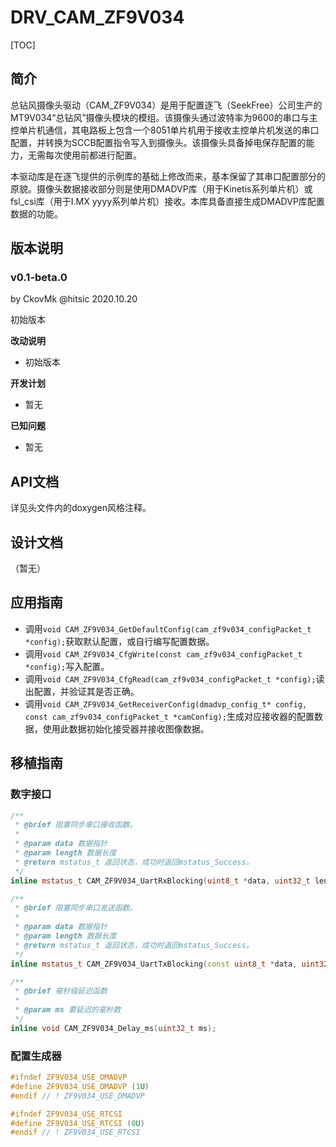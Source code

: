 # DRV_CAM_ZF9V034

[TOC]

## 简介

总钻风摄像头驱动（CAM_ZF9V034）是用于配置逐飞（SeekFree）公司生产的MT9V034“总钻风”摄像头模块的模组。该摄像头通过波特率为9600的串口与主控单片机通信，其电路板上包含一个8051单片机用于接收主控单片机发送的串口配置，并转换为SCCB配置指令写入到摄像头。该摄像头具备掉电保存配置的能力，无需每次使用前都进行配置。

本驱动库是在逐飞提供的示例库的基础上修改而来，基本保留了其串口配置部分的原貌。摄像头数据接收部分则是使用DMADVP库（用于Kinetis系列单片机）或fsl_csi库（用于I.MX yyyy系列单片机）接收。本库具备直接生成DMADVP库配置数据的功能。



## 版本说明

### v0.1-beta.0

by CkovMk @hitsic 2020.10.20

初始版本

**改动说明**

- 初始版本

**开发计划**

- 暂无

**已知问题**

- 暂无



## API文档

详见头文件内的doxygen风格注释。



## 设计文档

（暂无）



## 应用指南

- 调用`void CAM_ZF9V034_GetDefaultConfig(cam_zf9v034_configPacket_t *config);`获取默认配置，或自行编写配置数据。
- 调用`void CAM_ZF9V034_CfgWrite(const cam_zf9v034_configPacket_t *config);`写入配置。
- 调用`void CAM_ZF9V034_CfgRead(cam_zf9v034_configPacket_t *config);`读出配置，并验证其是否正确。
- 调用`void CAM_ZF9V034_GetReceiverConfig(dmadvp_config_t* config, const cam_zf9v034_configPacket_t *camConfig);`生成对应接收器的配置数据，使用此数据初始化接受器并接收图像数据。





## 移植指南

### 数字接口

```c++
/**
 * @brief 阻塞同步串口接收函数。
 * 
 * @param data 数据指针
 * @param length 数据长度
 * @return mstatus_t 返回状态，成功时返回mstatus_Success。
 */
inline mstatus_t CAM_ZF9V034_UartRxBlocking(uint8_t *data, uint32_t length);

/**
 * @brief 阻塞同步串口发送函数。
 * 
 * @param data 数据指针
 * @param length 数据长度
 * @return mstatus_t 返回状态，成功时返回mstatus_Success。
 */
inline mstatus_t CAM_ZF9V034_UartTxBlocking(const uint8_t *data, uint32_t length);

/**
 * @brief 毫秒级延迟函数
 * 
 * @param ms 要延迟的毫秒数
 */
inline void CAM_ZF9V034_Delay_ms(uint32_t ms);
```



### 配置生成器

```c++
#ifndef ZF9V034_USE_DMADVP
#define ZF9V034_USE_DMADVP (1U)
#endif // ! ZF9V034_USE_DMADVP

#ifndef ZF9V034_USE_RTCSI
#define ZF9V034_USE_RTCSI (0U)
#endif // ! ZF9V034_USE_RTCSI
```





